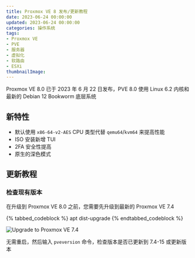 ```yaml
---
title: Proxmox VE 8 发布/更新教程
date: 2023-06-24 00:00:00
updated: 2023-06-24 00:00:00
categories: 操作系统
tags:
- Proxmox VE
- PVE
- 服务器
- 虚拟化
- 软路由
- ESXi
thumbnailImage: 
---
```

Proxmox VE 8.0 已于 2023 年 6 月 22 日发布，PVE 8.0 使用 Linux 6.2 内核和最新的 Debian 12 Bookworm 底层系统
<!-- more -->

## 新特性
- 默认使用 ``x86-64-v2-AES`` CPU 类型代替 ``qemu64``/``kvm64`` 来提高性能  
- ISO 安装新增 TUI
- 2FA 安全性提高
- 原生的深色模式

## 更新教程

### 检查现有版本
在升级到 Proxmox VE 8.0 之前，您需要先升级到最新的 Proxmox VE 7.4  

{% tabbed_codeblock %}
    <!-- tab sh -->
        apt dist-upgrade
    <!-- endtab -->
{% endtabbed_codeblock %}

![Upgrade to Proxmox VE 7.4](https://cos.mbrjun.cn/IMGS/2023/06/17/35267825-2bd1-4c47-ba1a-f0da940bd969.webp)

无需重启，然后输入 ``pveversion`` 命令，检查版本是否已更新到 7.4-15 或更新版本  
